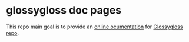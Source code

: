 glossygloss doc pages
===========

This repo main goal is to provide an [online ocumentation](http://blasterbug.github.io/glossygloss/ "Glossygloss Doc Page") for [Glossygloss repo](https://github.com/blasterbug/glossygloss "Glossygloss Main Page").
